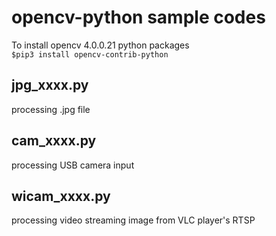 # opencv-python sample codes
To install opencv 4.0.0.21 python packages<br />
`$pip3 install opencv-contrib-python`<br />

## jpg_xxxx.py
processing .jpg file

## cam_xxxx.py
processing USB camera input

## wicam_xxxx.py
processing video streaming image from VLC player's RTSP
